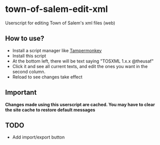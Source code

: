# town-of-salem-edit-xml
Userscript for editing Town of Salem's xml files (web)

## How to use?
- Install a script manager like [Tampermonkey](https://tampermonkey.net)
- Install this script
- At the bottom left, there will be text saying "TOSXML 1.x.x @theusaf"
- Click it and see all current texts, and edit the ones you want in the second column.
- Reload to see changes take effect

## Important
**Changes made using this userscript are cached. You may have to clear the site cache to restore default messages**

## TODO
- Add import/export button
